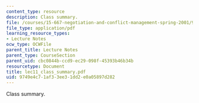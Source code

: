 ```yaml
---
content_type: resource
description: Class summary.
file: /courses/15-667-negotiation-and-conflict-management-spring-2001/9749e4c71af33ee31dd2e0a05897d282_lec11_class_summary.pdf
file_type: application/pdf
learning_resource_types:
- Lecture Notes
ocw_type: OCWFile
parent_title: Lecture Notes
parent_type: CourseSection
parent_uid: cbc0844b-ccd9-ec29-098f-45393b46b34b
resourcetype: Document
title: lec11_class_summary.pdf
uid: 9749e4c7-1af3-3ee3-1dd2-e0a05897d282
---
```

Class summary.

